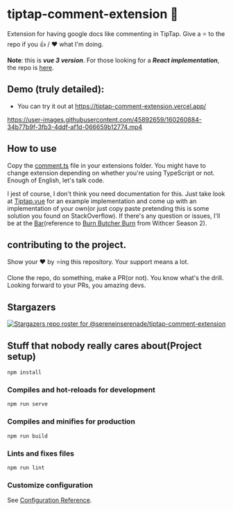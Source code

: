 # tiptap-comment-extension 💬

Extension for having google docs like commenting in TipTap. Give a ⭐️ to the repo if you 👍 / ❤️  what I'm doing.

**Note**: this is ___vue 3 version___. For those looking for a ___React implementation___, the repo is [here](https://github.com/sereneinserenade/tiptap-comment-extension-react).

## Demo (truly detailed):

- You can try it out at https://tiptap-comment-extension.vercel.app/

https://user-images.githubusercontent.com/45892659/160260884-34b77b9f-3fb3-4ddf-af1d-066659b12774.mp4

## How to use

Copy the [comment.ts](src/components/extension/comment.ts) file in your extensions folder. You might have to change extension depending on whether you're using TypeScript or not. Enough of English, let's talk code.

I jest of course, I don't think you need documentation for this. Just take look at [Tiptap.vue](src/components/Tiptap.vue) for an example implementation and come up with an implementation of your own(or just copy paste pretending this is some solution you found on StackOverflow). If there's any question or issues, I'll be at the [Bar](https://github.com/sereneinserenade/tiptap-comment-extension/issues)(reference to [Burn Butcher Burn](https://www.youtube.com/watch?v=qSxBVHqA-RU) from Withcer Season 2).

## contributing to the project.

Show your ❤️ by ⭐️ing this repository. Your support means a lot. 

Clone the repo, do something, make a PR(or not). You know what's the drill. Looking forward to your PRs, you amazing devs.


## Stargazers
[![Stargazers repo roster for @sereneinserenade/tiptap-comment-extension](https://reporoster.com/stars/dark/sereneinserenade/tiptap-comment-extension)](https://github.com/sereneinserenade/tiptap-comment-extension/stargazers)


## Stuff that nobody really cares about(Project setup)
```
npm install
```

### Compiles and hot-reloads for development
```
npm run serve
```

### Compiles and minifies for production
```
npm run build
```

### Lints and fixes files
```
npm run lint
```

### Customize configuration
See [Configuration Reference](https://cli.vuejs.org/config/).
